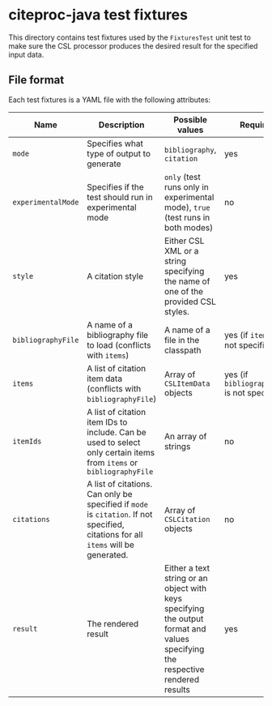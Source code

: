 # citeproc-java test fixtures

This directory contains test fixtures used by the `FixturesTest` unit test to
make sure the CSL processor produces the desired result for the specified input
data.

## File format

Each test fixtures is a YAML file with the following attributes:

| Name               | Description                                           | Possible values                                                                   | Required | Default |
|--------------------|-------------------------------------------------------|-----------------------------------------------------------------------------------|--------- |---------|
| `mode`             | Specifies what type of output to generate             | `bibliography`, `citation`                                                        | yes      | &ndash; |
| `experimentalMode` | Specifies if the test should run in experimental mode | `only` (test runs only in experimental mode), `true` (test runs in both modes)    | no       | `true`  |
| `style`            | A citation style                                      | Either CSL XML or a string specifying the name of one of the provided CSL styles. | yes      | &ndash; |
| `bibliographyFile` | A name of a bibliography file to load (conflicts with `items`)   | A name of a file in the classpath  | yes (if `items` is not specified)            | &ndash; |
| `items`            | A list of citation item data (conflicts with `bibliographyFile`) | Array of `CSLItemData` objects     | yes (if `bibliographyFile` is not specified) | &ndash; |
| `itemIds`          | A list of citation item IDs to include. Can be used to select only certain items from `items` or `bibliographyFile` | An array of strings | no       | &ndash;  |
| `citations`        | A list of citations. Can only be specified if `mode` is `citation`. If not specified, citations for all `items` will be generated. | Array of `CSLCitation` objects | no | &ndash; |
| `result`           | The rendered result | Either a text string or an object with keys specifying the output format and values specifying the respective rendered results | yes | &ndash; |
